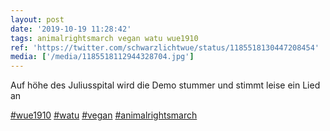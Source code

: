 ```yaml
---
layout: post
date: '2019-10-19 11:28:42'
tags: animalrightsmarch vegan watu wue1910
ref: 'https://twitter.com/schwarzlichtwue/status/1185518130447208454'
media: ['/media/1185518112944328704.jpg']
---
```

Auf höhe des Juliusspital wird die Demo stummer und stimmt leise ein Lied an

[#wue1910](/t/wue1910) [#watu](/t/watu) [#vegan](/t/vegan) [#animalrightsmarch](/t/animalrightsmarch) 